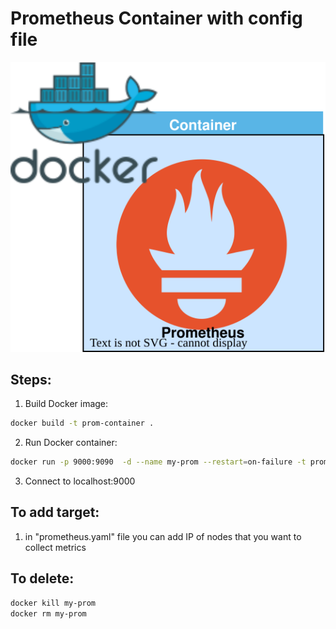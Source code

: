 <h1>Prometheus Container with config file</h1>
<p align="center">
<img src="https://github.com/Joska99/joska/blob/main/docker/prometheus/diagram.drawio.svg">
</p>

<h2> Steps: </h2>

1. Build Docker image:
```bash
docker build -t prom-container .
```
2. Run Docker container:
```bash
docker run -p 9000:9090  -d --name my-prom --restart=on-failure -t prom-container
```
3. Connect to localhost:9000 

<h2> To add target: </h2>

<!-- TODO: ADD COFIG GUIDE, STEP BY STEP FOR JENKINS -->
1. in "prometheus.yaml" file you can add IP of nodes that you want to collect metrics

<h2> To delete: </h2>

```Bash
docker kill my-prom
docker rm my-prom
```


